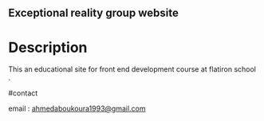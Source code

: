 Exceptional reality group website 
---------------------

# Description 
This an educational site for front end development course at flatiron school .

#contact 

email : ahmedaboukoura1993@gmail.com